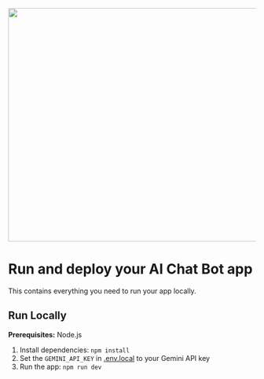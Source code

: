 <div align="center">
<img width="1200" height="475" alt="GHBanner" src="components/icons/Slyver Chat Bot (2).png" />
</div>

# Run and deploy your AI Chat Bot app

This contains everything you need to run your app locally.



## Run Locally

**Prerequisites:**  Node.js


1. Install dependencies:
   `npm install`
2. Set the `GEMINI_API_KEY` in [.env.local](.env.local) to your Gemini API key
3. Run the app:
   `npm run dev`
